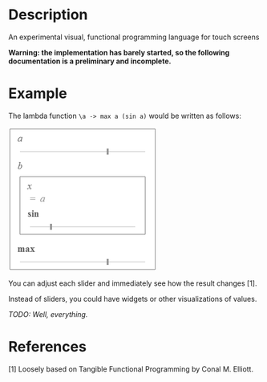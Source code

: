 Description
===========

An experimental visual, functional programming language for touch screens

**Warning: the implementation has barely started, so the following documentation is a preliminary and incomplete.**

Example
=======

The lambda function `\a -> max a (sin a)` would be written as follows:

![Example program](/examples/example4.png?raw=true)

You can adjust each slider and immediately see how the result changes [1].

Instead of sliders, you could have widgets or other visualizations of values.

*TODO: Well, everything.*

References
==========

[1] Loosely based on Tangible Functional Programming by Conal M. Elliott.
